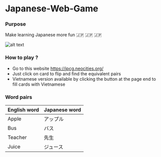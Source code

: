 # Japanese-Web-Game
### Purpose
Make learning Japanese more fun :jp: :jp: :jp:

![alt text](https://media.giphy.com/media/ufszmdQvbMNH2/giphy.gif)
### How to play ?
- Go to this website https://jpcg.neocities.org/
- Just click on card to flip and find the equivalent pairs
- Vietnamese version available by clicking the button at the page end to fill cards with Vietnamese
### Word pairs
English word | Japanese word
------------ | -------------
Apple | アップル
Bus | バス
Teacher | 先生
Juice | ジュース
